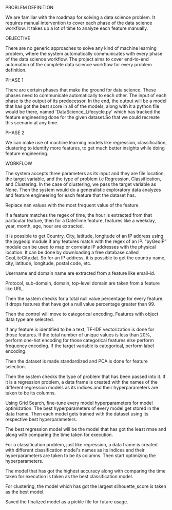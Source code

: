 




PROBLEM DEFINITION

We are familiar with the roadmap for solving a data science problem. It requires manual intervention to cover each phase of the data science workflow. It takes up a lot of time to analyze each feature manually.

OBJECTIVE

There are no generic approaches to solve any kind of machine learning problem, where the system automatically communicates with every phase of the data science workflow. The project aims to cover end-to-end automation of the complete data science workflow for every problem definition.

PHASE 1

There are certain phases that make the ground for data science. These phases need to communicate automatically to each other. The input of each phase is the output of its predecessor. In the end, the output will be a model that has got the best score in all of the models, along with it a python file would be there, named 'DataScience_Lifecycle.py' which has tracked the feature engineering done for the given dataset.So that we could recreate this scenario at any time.

PHASE 2

We can make use of machine learning models like regression, classification, clustering to identify more features, to get much better insights while doing feature engineering.

WORKFLOW

The system accepts three parameters as its input and they are file location, the target variable, and the type of problem i.e Regression, Classification, and Clustering. In the case of clustering, we pass the target variable as None. Then the system would do a generalistic exploratory data analyzes and feature engineering for each feature that the dataset has.

Replace nan values with the most frequent value of the feature.

 If a feature matches the regex of time, the hour is extracted from that particular feature, then for a DateTime feature, features like a weekday, year, month, age, hour are extracted. 

It is possible to get Country, City, latitude, longitude of an IP address using the pygeoip module if any features match with the regex of an IP. “pyGeoIP” module can be used to map or correlate IP addresses with the physical location. It can be done by downloading a free database called GeoLiteCity.dat. So for an IP address, it is possible to get the country name, city, latitude, longitude, postal code, etc.

Username and domain name are extracted from a feature like email-id.

Protocol, sub-domain, domain, top-level domain are taken from a feature like URL. 


 

Then the system checks for a total null value percentage for every feature. It drops features that have got a null value percentage greater than 99. 

Then the control will move to categorical encoding. Features with object data type are selected. 

If any feature is identified to be a text, TF-IDF vectorization is done for those features. If the total number of unique values is less than 20%, perform one-hot encoding for those categorical features else perform frequency encoding. If the target variable is categorical, perform label encoding.

 Then the dataset is made standardized and PCA is done for feature selection.

Then the system checks the type of problem that has been passed into it. If it is a regression problem, a data frame is created with the names of the different regression models as its indices and their hyperparameters are taken to be its columns.

 Using Grid Search, fine-tune every model hyperparameters for model optimization. The best hyperparameters of every model get stored in the data frame. Then each model gets trained with the dataset using its respective best hyperparameters.

 The best regression model will be the model that has got the least rmse and along with comparing the time taken for execution. 

For a classification problem, just like regression, a data frame is created with different classification model's names as its indices and their hyperparameters are taken to be its columns. Then start optimizing the hyperparameters. 

The model that has got the highest accuracy along with comparing the time taken for execution is taken as the best classification model. 

For clustering, the model which has got the largest silhouette_score is taken as the best model.

Saved the finalized model as a pickle file for future usage. 

